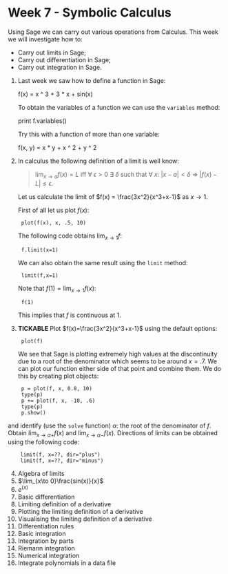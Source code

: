# Week 7 - Symbolic Calculus

Using Sage we can carry out various operations from Calculus. This week we will investigate how to:

- Carry out limits in Sage;
- Carry out differentiation in Sage;
- Carry out integration in Sage.

1. Last week we saw how to define a function in Sage:

    f(x) = x ^ 3 + 3 * x + sin(x)

    To obtain the variables of a function we can use the `variables` method:

    print f.variables()

    Try this with a function of more than one variable:

    f(x, y) = x * y + x ^ 2 + y ^ 2

2. In calculus the following definition of a limit is well know:

    >  $\lim_{x\to a}f(x)=L$ iff $\forall\; \epsilon>0$ $\exists$ $\delta$ such that $\forall\; x$: $|x-a|<\delta$ $\Rightarrow$ $|f(x)-L|\leq \epsilon$.

    Let us calculate the limit of $f(x) = \frac{3x^2}{x^3+x-1}$ as $x\to 1$.

    First of all let us plot $f(x)$:

        plot(f(x), x, .5, 10)

    The following code obtains $\lim_{x\to 1}f$:

        f.limit(x=1)

    We can also obtain the same result using the `limit` method:

        limit(f,x=1)

    Note that $f(1)=\lim_{x\to 1}f(x)$:

        f(1)

    This implies that $f$ is continuous at 1.

3. **TICKABLE** Plot $f(x)=\frac{3x^2}{x^3+x-1}$ using the default options:

        plot(f)

   We see that Sage is plotting extremely high values at the discontinuity due to a root of the denominator which seems to be around $x=.7$. We can plot our function either side of that point and combine them. We do this by creating plot objects:

        p = plot(f, x, 0.8, 10)
        type(p)
        p += plot(f, x, -10, .6)
        type(p)
        p.show()

and identify (use the `solve` function) $\alpha$: the root of the denominator of $f$. Obtain $\lim_{x\to\alpha +}f(x)$ and $\lim_{x\to\alpha -}f(x)$. Directions of limits can be obtained using the following code:

        limit(f, x=??, dir="plus")
        limit(f, x=??, dir="minus")


4. Algebra of limits
5. $\lim_{x\to 0}\frac{sin(x)}{x}$
6. $e^(x)$
7. Basic differentiation
8. Limiting definition of a derivative
9. Plotting the limiting definition of a derivative
10. Visualising the limiting definition of a derivative
11. Differentiation rules
11. Basic integration
12. Integration by parts
13. Riemann integration
14. Numerical integration
15. Integrate polynomials in a data file
